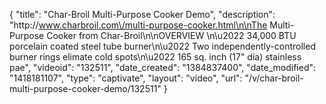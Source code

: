{
    "title": "Char-Broil Multi-Purpose Cooker Demo",
    "description": "http:\/\/www.charbroil.com\/multi-purpose-cooker.html\n\nThe Multi-Purpose Cooker from Char-Broil\n\nOVERVIEW   \n\u2022 34,000 BTU porcelain coated steel tube burner\n\u2022 Two independently-controlled burner rings elimate cold spots\n\u2022 165 sq. inch (17\" dia) stainless pae",
    "videoid": "132511",
    "date_created": "1384837400",
    "date_modified": "1418181107",
    "type": "captivate",
    "layout": "video",
    "url": "\/v\/char-broil-multi-purpose-cooker-demo\/132511"
}